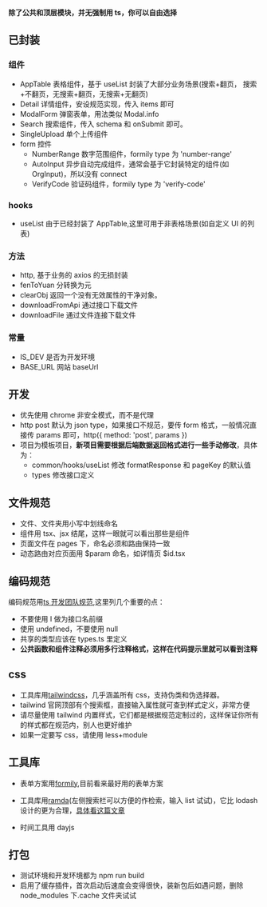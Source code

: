 **除了公共和顶层模块，并无强制用 ts，你可以自由选择**

## 已封装

### 组件

- AppTable 表格组件，基于 useList 封装了大部分业务场景(搜索+翻页， 搜索+不翻页，无搜索+翻页，无搜索+无翻页)
- Detail 详情组件，安设规范实现，传入 items 即可
- ModalForm 弹窗表单，用法类似 Modal.info
- Search 搜索组件，传入 schema 和 onSubmit 即可。
- SingleUpload 单个上传组件
- form 控件
  - NumberRange 数字范围组件，formily type 为 'number-range'
  - AutoInput 异步自动完成组件，通常会基于它封装特定的组件(如 OrgInput)，所以没有 connect
  - VerifyCode 验证码组件，formily type 为 'verify-code'

### hooks

- useList 由于已经封装了 AppTable,这里可用于非表格场景(如自定义 UI 的列表)

### 方法

- http, 基于业务的 axios 的无损封装
- fenToYuan 分转换为元
- clearObj 返回一个没有无效属性的干净对象。
- downloadFromApi 通过接口下载文件
- downloadFile 通过文件连接下载文件

### 常量

- IS_DEV 是否为开发环境
- BASE_URL 网站 baseUrl

## 开发

- 优先使用 chrome 非安全模式，而不是代理
- http post 默认为 json type，如果接口不规范，要传 form 格式，一般情况直接传 params 即可，http({ method: 'post', params })
- 项目为模板项目，**新项目需要根据后端数据返回格式进行一些手动修改**，具体为：
  - common/hooks/useList 修改 formatResponse 和 pageKey 的默认值
  - types 修改接口定义

## 文件规范

- 文件、文件夹用小写中划线命名
- 组件用 tsx、jsx 结尾，这样一眼就可以看出那些是组件
- 页面文件在 pages 下，命名必须和路由保持一致
- 动态路由对应页面用 $param 命名，如详情页 $id.tsx

## 编码规范

编码规范用[ts 开发团队规范](http://caibaojian.com/typescript/doc/wiki/coding_guidelines.html),这里列几个重要的点：

- 不要使用 I 做为接口名前缀
- 使用 undefined，不要使用 null
- 共享的类型应该在 types.ts 里定义
- **公共函数和组件注释必须用多行注释格式，这样在代码提示里就可以看到注释**

## css

- 工具库用[tailwindcss](https://www.tailwindcss.cn/)，几乎涵盖所有 css，支持伪类和伪选择器。
- tailwind 官网顶部有个搜索框，直接输入属性就可查到样式定义，非常方便
- 请尽量使用 tailwind 内置样式，它们都是根据规范定制过的，这样保证你所有的样式都在规范内，别人也更好维护
- 如果一定要写 css，请使用 less+module

## 工具库

- 表单方案用[formily](https://formilyjs.org/#/L3TOTn/7zs3sJUW),目前看来最好用的表单方案

- 工具库用[ramda](https://ramda.cn/docs/)(左侧搜索栏可以方便的作检索，输入 list 试试)，它比 lodash 设计的更为合理，[具体看这篇文章](http://www.ruanyifeng.com/blog/2017/03/ramda.html)

- 时间工具用 dayjs

## 打包

- 测试环境和开发环境都为 npm run build
- 启用了缓存插件，首次启动后速度会变得很快，装新包后如遇问题，删除 node_modules 下.cache 文件夹试试
